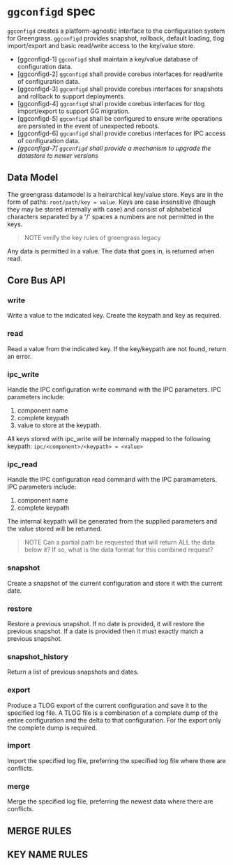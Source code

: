 # `ggconfigd` spec

`ggconfigd` creates a platform-agnostic interface to the configuration system
for Greengrass. `ggconfigd` provides snapshot, rollback, default loading, tlog
import/export and basic read/write access to the key/value store.

- [ggconfigd-1] `ggconfigd` shall maintain a key/value database of configuration
  data.
- [ggconfigd-2] `ggconfigd` shall provide corebus interfaces for read/write of
  configuration data.
- [ggconfigd-3] `ggconfigd` shall provide corebus interfaces for snapshots and
  rollback to support deployments.
- [ggconfigd-4] `ggconfigd` shall provide corebus interfaces for tlog
  import/export to support GG migration.
- [ggconfigd-5] `ggconfigd` shall be configured to ensure write operations are
  persisted in the event of unexpected reboots.
- [ggconfigd-6] `ggconfigd` shall provide corebus interfaces for IPC access of
  configuration data.
- _[ggconfigd-7] `ggconfigd` shall provide a mechanism to upgrade the datastore
  to newer versions_

## Data Model

The greengrass datamodel is a heirarchical key/value store. Keys are in the form
of paths: `root/path/key = value`. Keys are case insensitive (though they may be
stored internally with case) and consist of alphabetical characters separated by
a '/' spaces a numbers are not permitted in the keys.

> NOTE verify the key rules of greengrass legacy

Any data is permitted in a value. The data that goes in, is returned when read.

## Core Bus API

### write

Write a value to the indicated key. Create the keypath and key as required.

### read

Read a value from the indicated key. If the key/keypath are not found, return an
error.

### ipc_write

Handle the IPC configuration write command with the IPC parameters. IPC
parameters include:

1. component name
2. complete keypath
3. value to store at the keypath.

All keys stored with ipc_write will be internally mapped to the following
keypath: `ipc/<component>/<keypath> = <value>`

### ipc_read

Handle the IPC configuration read command with the IPC paramameters. IPC
parameters include:

1. component name
2. complete keypath

The internal keypath will be generated from the supplied parameters and the
value stored will be returned.

> NOTE Can a partial path be requested that will return ALL the data below it?
> If so, what is the data format for this combined request?

### snapshot

Create a snapshot of the current configuration and store it with the current
date.

### restore

Restore a previous snapshot. If no date is provided, it will restore the
previous snapshot. If a date is provided then it must exactly match a previous
snapshot.

### snapshot_history

Return a list of previous snapshots and dates.

### export

Produce a TLOG export of the current configuration and save it to the specified
log file. A TLOG file is a combination of a complete dump of the entire
configuration and the delta to that configuration. For the export only the
complete dump is required.

### import

Import the specified log file, preferring the specified log file where there are
conflicts.

### merge

Merge the specified log file, preferring the newest data where there are
conflicts.

## MERGE RULES

## KEY NAME RULES

##
